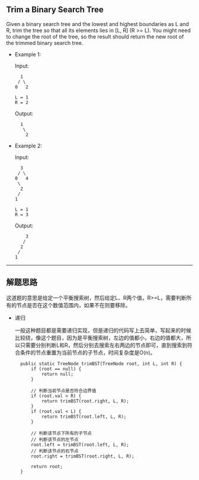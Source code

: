 ## Trim a Binary Search Tree

Given a binary search tree and the lowest and highest boundaries as L and R, trim the tree so that all its elements lies in [L, R] (R >= L). You might need to change the root of the tree, so the result should return the new root of the trimmed binary search tree.

- Example 1:

  Input: 
  ```
    1
   / \
  0   2

  L = 1
  R = 2
  ```

  Output: 
  ```
    1
     \
      2
  ```

- Example 2:

  Input: 
  ```
    3
   / \
  0   4
   \
    2
   /
  1

  L = 1
  R = 3
  ```

  Output: 
  ```
      3
     / 
    2   
   /
  1
  ```

---

## 解题思路
这道题的意思是给定一个平衡搜索树，然后给定L、R两个值，R>=L，需要判断所有的节点是否在这个数值范围内，如果不在则要移除。

- 递归

  一般这种题目都是需要递归实现，但是递归的代码写上去简单，写起来的时候比较绕，像这个题目，因为是平衡搜索树，左边的值都小，右边的值都大，所以只需要分别判断L和R，然后分别去搜索左右两边的节点即可，直到搜索到符合条件的节点重置为当前节点的子节点，时间复杂度是O(n)。

  ```
	public static TreeNode trimBST(TreeNode root, int L, int R) {
		if (root == null) {
			return null;
		}

		// 判断当前节点是否符合边界值
		if (root.val > R) {
			return trimBST(root.right, L, R);
		}
		if (root.val < L) {
			return trimBST(root.left, L, R);
		}

		// 判断该节点下所有的子节点
		// 判断该节点的左节点
		root.left = trimBST(root.left, L, R);
		// 判断该节点的右节点
		root.right = trimBST(root.right, L, R);

		return root;
	}
  ```


